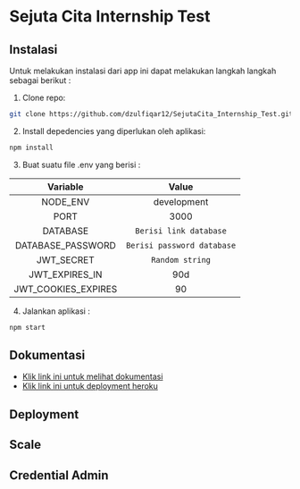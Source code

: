 # Sejuta Cita Internship Test

## Instalasi
Untuk melakukan instalasi dari app ini dapat melakukan langkah langkah sebagai berikut :
1. Clone repo:
```bash
git clone https://github.com/dzulfiqar12/SejutaCita_Internship_Test.git
```

2. Install depedencies yang diperlukan oleh aplikasi:
```bash
npm install
```

3. Buat suatu file .env yang berisi :

|       Variable      |            Value           |
|:-------------------:|:--------------------------:|
|       NODE_ENV      |         development        |
|         PORT        |            3000            |
|       DATABASE      |   `Berisi link database`   |
|  DATABASE_PASSWORD  | `Berisi password database` |
|      JWT_SECRET     |       `Random string`      |
|    JWT_EXPIRES_IN   |             90d            |
| JWT_COOKIES_EXPIRES | 90                         |
4. Jalankan aplikasi :
```bash
npm start
```


## Dokumentasi
- [Klik link ini untuk melihat dokumentasi](https://documenter.getpostman.com/view/15939003/TzedhjsP)
- [Klik link ini untuk deployment heroku](https://sejutacita.herokuapp.com/api/v1/users/)
## Deployment
## Scale
## Credential Admin
